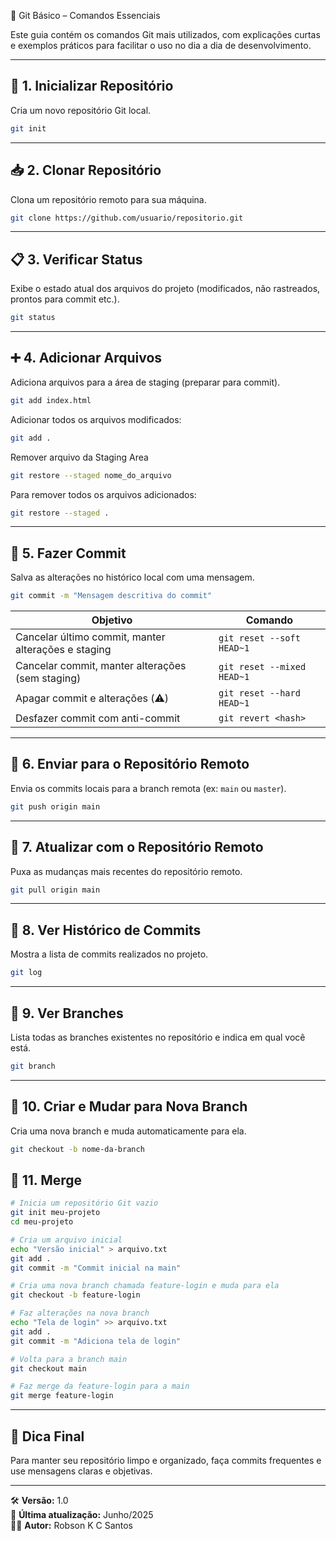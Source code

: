  🧠 Git Básico – Comandos Essenciais
 
 Este guia contém os comandos Git mais utilizados, com explicações curtas e exemplos práticos para facilitar o uso no dia a dia de desenvolvimento.
 
 ---
 
 ## 📁 1. Inicializar Repositório
 
 Cria um novo repositório Git local.
 
 ```bash
 git init
 ```
 
 ---
 
 ## 📥 2. Clonar Repositório
 
 Clona um repositório remoto para sua máquina.
 
 ```bash
 git clone https://github.com/usuario/repositorio.git
 ```
 
 ---
 
 ## 📋 3. Verificar Status
 
 Exibe o estado atual dos arquivos do projeto (modificados, não rastreados, prontos para commit etc.).
 
 ```bash
 git status
 ```
 
 ---
 
 ## ➕ 4. Adicionar Arquivos
 
 Adiciona arquivos para a área de staging (preparar para commit).
 
 ```bash
 git add index.html
 ```
 
 Adicionar todos os arquivos modificados:
 
 ```bash
 git add .
 ```

Remover arquivo da Staging Area
```bash
git restore --staged nome_do_arquivo
```
Para remover todos os arquivos adicionados:
```bash
git restore --staged .
```
 ---
 
 ## 💾 5. Fazer Commit
 
 Salva as alterações no histórico local com uma mensagem.
 
 ```bash
 git commit -m "Mensagem descritiva do commit"
 ```

| Objetivo                                            | Comando                    |
| --------------------------------------------------- | -------------------------- |
| Cancelar último commit, manter alterações e staging | `git reset --soft HEAD~1`  |
| Cancelar commit, manter alterações (sem staging)    | `git reset --mixed HEAD~1` |
| Apagar commit e alterações (⚠️)                     | `git reset --hard HEAD~1`  |
| Desfazer commit com anti-commit                     | `git revert <hash>`        | 

 ---
 
 ## 🚀 6. Enviar para o Repositório Remoto
 
 Envia os commits locais para a branch remota (ex: `main` ou `master`).
 
 ```bash
 git push origin main
 ```
 
 ---
 
 ## 🔄 7. Atualizar com o Repositório Remoto
 
 Puxa as mudanças mais recentes do repositório remoto.
 
 ```bash
 git pull origin main
 ```
 
 ---
 
 ## 📜 8. Ver Histórico de Commits
 
 Mostra a lista de commits realizados no projeto.
 
 ```bash
 git log
 ```
 
 ---
 
 ## 🌿 9. Ver Branches
 
 Lista todas as branches existentes no repositório e indica em qual você está.
 
 ```bash
 git branch
 ```
 
 ---
 
 ## 🌱 10. Criar e Mudar para Nova Branch
 
 Cria uma nova branch e muda automaticamente para ela.
 
 ```bash
 git checkout -b nome-da-branch
 ```

## 🔀 11. Merge

```bash
# Inicia um repositório Git vazio
git init meu-projeto
cd meu-projeto

# Cria um arquivo inicial
echo "Versão inicial" > arquivo.txt
git add .
git commit -m "Commit inicial na main"

# Cria uma nova branch chamada feature-login e muda para ela
git checkout -b feature-login

# Faz alterações na nova branch
echo "Tela de login" >> arquivo.txt
git add .
git commit -m "Adiciona tela de login"

# Volta para a branch main
git checkout main

# Faz merge da feature-login para a main
git merge feature-login
```
 ---
 
 ## 📌 Dica Final
 
 Para manter seu repositório limpo e organizado, faça commits frequentes e use mensagens claras e objetivas.
 
 ---
 
 🛠️ **Versão:** 1.0  
 📅 **Última atualização:** Junho/2025  
 👨‍💻 **Autor:** Robson K C Santos

